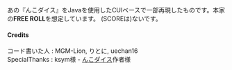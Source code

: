 あの『んこダイス』をJavaを使用したCUIベースで一部再現したものです。本家の**FREE ROLL**を想定しています。
(SCOREは)ないです。

#### Credits  
コード書いた人 : MGM-Lion, りとに, uechan16  
SpecialThanks : ksym様 - [んこダイス](https://store.steampowered.com/app/1510950/NKODICE/)作者様
